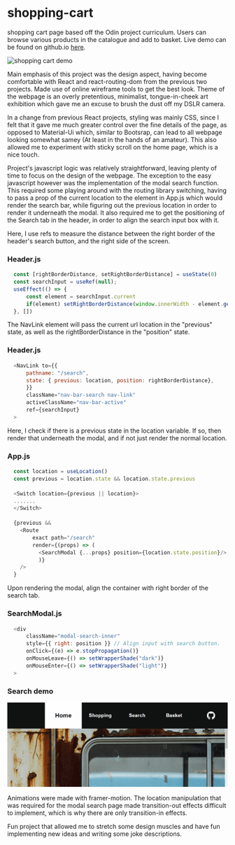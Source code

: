 # shopping-cart
shopping cart page based off the Odin project curriculum. Users can browse various products in the catalogue and add to basket. Live demo can be found on github.io [here](https://sasountorossian.github.io/shopping-cart/). 

![shopping cart demo](Memory.gif)

Main emphasis of this project was the design aspect, having become comfortable with React and react-routing-dom from the previous two projects. Made use of online wireframe tools to get the best look. Theme of the webpage is an overly pretentious, minimalist, tongue-in-cheek art exhibition which gave me an excuse to brush the dust off my DSLR camera.

In a change from previous React projects, styling was mainly CSS, since I felt that it gave me much greater control over the fine details of the page, as opposed to Material-Ui which, similar to Bootsrap, can lead to all webpage looking somewhat samey (At least in the hands of an amateur). This also allowed me to experiment with sticky scroll on the home page, which is a nice touch.

Project's javascript logic was relatively straightforward, leaving plenty of time to focus on the design of the webpage. The exception to the easy javascript however was the implementation of the modal search function. This required some playing around with the routing library switching, having to pass a prop of the current location to the <Switch> element in App.js which would render the search bar, while figuring out the previous location in order to render it underneath the modal. It also required me to get the positioning of the Search tab in the header, in order to align the search input box with it.
  
Here, I use refs to measure the distance between the right border of the header's search button, and the right side of the screen.

### Header.js
```javascript
  const [rightBorderDistance, setRightBorderDistance] = useState(0)
  const searchInput = useRef(null);
  useEffect(() => {
      const element = searchInput.current
      if(element) setRightBorderDistance(window.innerWidth - element.getBoundingClientRect().right)  
  }, [])
```

The NavLink element will pass the current url location in the "previous" state, as well as the rightBorderDistance in the "position" state.

### Header.js
```javascript
  <NavLink to={{
      pathname: "/search",
      state: { previous: location, position: rightBorderDistance},
      }}
      className="nav-bar-search nav-link"
      activeClassName="nav-bar-active"
      ref={searchInput}
  >
```

Here, I check if there is a previous state in the location variable. If so, then render that underneath the modal, and if not just render the normal location.

### App.js
```javascript
  const location = useLocation()
  const previous = location.state && location.state.previous
  
  <Switch location={previous || location}>
  .......
  </Switch>
  
  {previous &&           
    <Route 
        exact path="/search" 
        render={(props) => (
          <SearchModal {...props} position={location.state.position}/>
          )}
    />
  }
```

Upon rendering the modal, align the container with right border of the search tab.

### SearchModal.js
```javascript
  <div 
      className="modal-search-inner" 
      style={{ right: position }} // Align input with search button. 
      onClick={(e) => e.stopPropagation()} 
      onMouseLeave={() => setWrapperShade("dark")}
      onMouseEnter={() => setWrapperShade("light")}
  >
```

### Search demo
![Search demo](Search.gif)

Animations were made with framer-motion. The location manipulation that was required for the modal search page made transition-out effects difficult to implement, which is why there are only transition-in effects.

Fun project that allowed me to stretch some design muscles and have fun implementing new ideas and writing some joke descriptions. 
